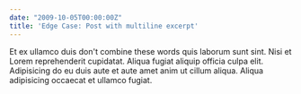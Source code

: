 ```yaml
---
date: "2009-10-05T00:00:00Z"
title: 'Edge Case: Post with multiline excerpt'
---
```


Et ex ullamco duis don't
combine these words quis laborum sunt sint. Nisi et Lorem reprehenderit cupidatat. Aliqua fugiat aliquip officia culpa elit. Adipisicing do eu duis aute et aute amet anim ut cillum aliqua. Aliqua adipisicing occaecat et ullamco fugiat.